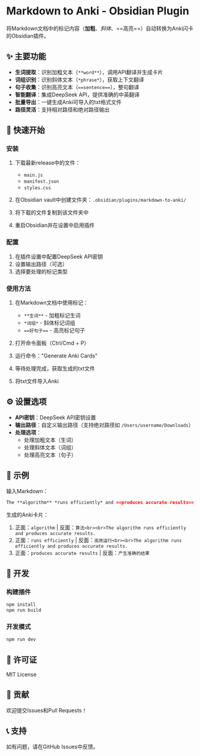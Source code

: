 # Markdown to Anki - Obsidian Plugin

将Markdown文档中的标记内容（**加粗**、*斜体*、==高亮==）自动转换为Anki闪卡的Obsidian插件。

## ✨ 主要功能

- **生词提取**：识别加粗文本（`**word**`），调用API翻译并生成卡片
- **词组识别**：识别斜体文本（`*phrase*`），获取上下文翻译  
- **句子收集**：识别高亮文本（`==sentence==`），整句翻译
- **智能翻译**：集成DeepSeek API，提供准确的中英翻译
- **批量导出**：一键生成Anki可导入的txt格式文件
- **路径灵活**：支持相对路径和绝对路径输出

## 🚀 快速开始

### 安装

1. 下载最新release中的文件：
   - `main.js`
   - `manifest.json` 
   - `styles.css`

2. 在Obsidian vault中创建文件夹：`.obsidian/plugins/markdown-to-anki/`

3. 将下载的文件复制到该文件夹中

4. 重启Obsidian并在设置中启用插件

### 配置

1. 在插件设置中配置DeepSeek API密钥
2. 设置输出路径（可选）
3. 选择要处理的标记类型

### 使用方法

1. 在Markdown文档中使用标记：
   - `**生词**` - 加粗标记生词
   - `*词组*` - 斜体标记词组
   - `==好句子==` - 高亮标记句子

2. 打开命令面板（Ctrl/Cmd + P）

3. 运行命令："Generate Anki Cards"

4. 等待处理完成，获取生成的txt文件

5. 将txt文件导入Anki

## ⚙️ 设置选项

- **API密钥**：DeepSeek API密钥设置
- **输出路径**：自定义输出路径（支持绝对路径如 `/Users/username/Downloads`）
- **处理选项**：
  - 处理加粗文本（生词）
  - 处理斜体文本（词组）
  - 处理高亮文本（句子）

## 📝 示例

输入Markdown：
```markdown
The **algorithm** *runs efficiently* and ==produces accurate results==.
```

生成的Anki卡片：
1. 正面：`algorithm` | 反面：`算法<br><br>The algorithm runs efficiently and produces accurate results.`
2. 正面：`runs efficiently` | 反面：`高效运行<br><br>The algorithm runs efficiently and produces accurate results.`
3. 正面：`produces accurate results` | 反面：`产生准确的结果`

## 🔧 开发

### 构建插件

```bash
npm install
npm run build
```

### 开发模式

```bash
npm run dev
```

## 📄 许可证

MIT License

## 🤝 贡献

欢迎提交Issues和Pull Requests！

## 📞 支持

如有问题，请在GitHub Issues中反馈。
